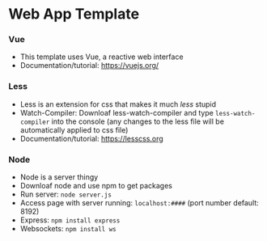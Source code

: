 # Web App Template

### Vue
- This template uses Vue, a reactive web interface
- Documentation/tutorial: https://vuejs.org/

### Less
- Less is an extension for css that makes it much _less_ stupid
- Watch-Compiler: Downloaf less-watch-compiler and type `less-watch-compiler` into the console (any changes to the less file will be automatically applied to css file)
- Documentation/tutorial: https://lesscss.org

### Node
- Node is a server thingy
- Downloaf node and use npm to get packages
- Run server: `node server.js`
- Access page with server running: `localhost:####` (port number default: 8192)
- Express: `npm install express`
- Websockets: `npm install ws`
